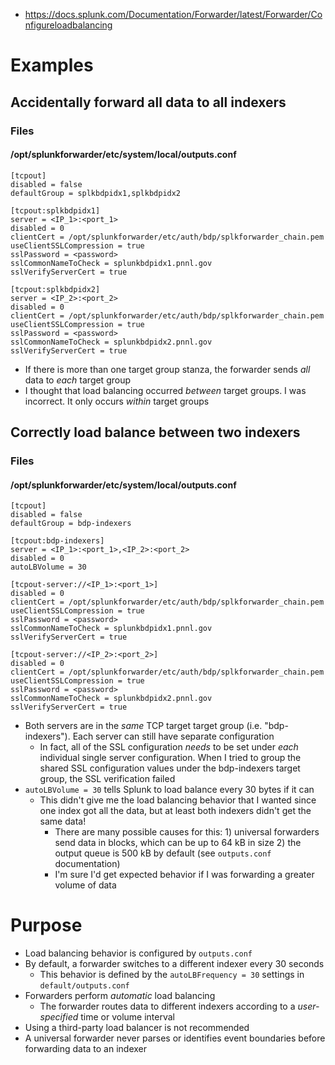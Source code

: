 - https://docs.splunk.com/Documentation/Forwarder/latest/Forwarder/Configureloadbalancing
# Examples
## Accidentally forward all data to all indexers
### Files
#### /opt/splunkforwarder/etc/system/local/outputs.conf
```
[tcpout]
disabled = false
defaultGroup = splkbdpidx1,splkbdpidx2

[tcpout:splkbdpidx1]
server = <IP_1>:<port_1>
disabled = 0
clientCert = /opt/splunkforwarder/etc/auth/bdp/splkforwarder_chain.pem
useClientSSLCompression = true
sslPassword = <password>
sslCommonNameToCheck = splunkbdpidx1.pnnl.gov
sslVerifyServerCert = true

[tcpout:splkbdpidx2]
server = <IP_2>:<port_2>
disabled = 0
clientCert = /opt/splunkforwarder/etc/auth/bdp/splkforwarder_chain.pem
useClientSSLCompression = true
sslPassword = <password>
sslCommonNameToCheck = splunkbdpidx2.pnnl.gov
sslVerifyServerCert = true
```
- If there is more than one target group stanza, the forwarder sends _all_ data to _each_ target group
- I thought that load balancing occurred _between_ target groups. I was incorrect. It only occurs _within_ target groups
## Correctly load balance between two indexers
### Files
#### /opt/splunkforwarder/etc/system/local/outputs.conf
```
[tcpout]
disabled = false
defaultGroup = bdp-indexers

[tcpout:bdp-indexers]
server = <IP_1>:<port_1>,<IP_2>:<port_2>
disabled = 0
autoLBVolume = 30

[tcpout-server://<IP_1>:<port_1>]
disabled = 0
clientCert = /opt/splunkforwarder/etc/auth/bdp/splkforwarder_chain.pem
useClientSSLCompression = true
sslPassword = <password>
sslCommonNameToCheck = splunkbdpidx1.pnnl.gov
sslVerifyServerCert = true

[tcpout-server://<IP_2>:<port_2>]
disabled = 0
clientCert = /opt/splunkforwarder/etc/auth/bdp/splkforwarder_chain.pem
useClientSSLCompression = true
sslPassword = <password>
sslCommonNameToCheck = splunkbdpidx2.pnnl.gov
sslVerifyServerCert = true
```
- Both servers are in the _same_ TCP target target group (i.e. "bdp-indexers"). Each server can still have separate configuration
  - In fact, all of the SSL configuration _needs_ to be set under _each_ individual single server configuration. When I tried to group the shared SSL
    configuration values under the bdp-indexers target group, the SSL verification failed
- `autoLBVolume = 30` tells Splunk to load balance every 30 bytes if it can
  - This didn't give me the load balancing behavior that I wanted since one index got all the data, but at least both indexers didn't get the same
    data!
    - There are many possible causes for this: 1) universal forwarders send data in blocks, which can be up to 64 kB in size 2) the output queue is
      500 kB by default (see `outputs.conf` documentation)
    - I'm sure I'd get expected behavior if I was forwarding a greater volume of data
# Purpose
- Load balancing behavior is configured by `outputs.conf`
- By default, a forwarder switches to a different indexer every 30 seconds
  - This behavior is defined by the `autoLBFrequency = 30` settings in `default/outputs.conf`
- Forwarders perform _automatic_ load balancing
  - The forwarder routes data to different indexers according to a _user-specified_ time or volume interval
- Using a third-party load balancer is not recommended
- A universal forwarder never parses or identifies event boundaries before forwarding data to an indexer